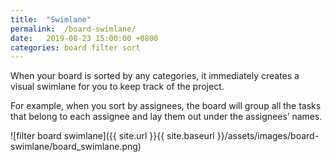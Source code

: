```yaml
---
title:  "Swimlane"
permalink:  /board-swimlane/
date:   2019-08-23 15:00:00 +0800
categories: board filter sort
---
```

When your board is sorted by any categories, it immediately creates a visual swimlane for you to keep track of the project. 

For example, when you sort by assignees, the board will group all the tasks that belong to each assignee and lay them out under the assignees’ names. 

![filter board swimlane]({{ site.url }}{{ site.baseurl }}/assets/images/board-swimlane/board_swimlane.png)

